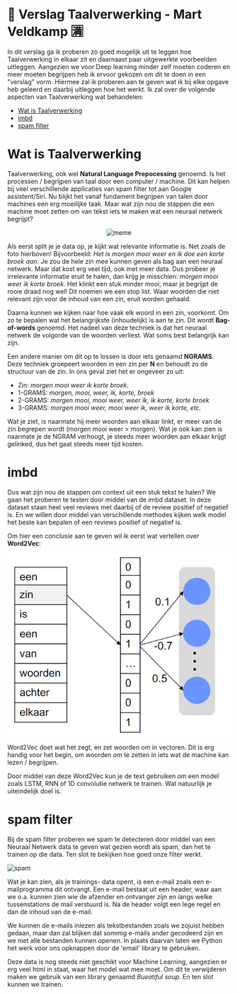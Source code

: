 # 📜 Verslag Taalverwerking - Mart Veldkamp 🈵

In dit verslag ga ik proberen zo goed mogelijk uit te leggen hoe Taalverwerking in elkaar zit en daarnaast paar uitgewerkte voorbeelden uitleggen. Aangezien we voor Deep learning minder zelf moeten coderen en meer moeten begrijpen heb ik ervoor gekozen om dit te doen in een "verslag" vorm. Hiermee zal ik proberen aan te geven wat ik bij elke opgave heb geleerd en daarbij uitleggen hoe het werkt. Ik zal over de volgende aspecten van Taalverwerking wat behandelen:

- [Wat is Taalverwerking](#1)
- [imbd](#2)
- [spam filter](#3)

# Wat is Taalverwerking <a class='anchor' id='1'></a>

Taalverwerking, ook wel **Natural Language Prepocessing** genoemd. Is het processen / begrijpen van taal door een computer / machine. Dit kan helpen bij veel verschillende applicaties van spam filter tot aan Google assistent/Siri. Nu blijkt het vanaf fundament begrijpen van talen door machines een erg moeilijke taak. Maar wat zijn nou de stappen die een machine moet zetten om van tekst iets te maken wat een neuraal netwerk begrijpt?

<div align="center">

![meme](https://pbs.twimg.com/media/EcQvAOWWsAAisGd?format=jpg&name=small)

</div>

Als eerst split je je data op, je kijkt wat relevante informatie is. Net zoals de foto hierboven! Bijvoorbeeld: *Het is morgen mooi weer en ik doe een korte broek aan.* Je zou de hele zin mee kunnen geven als bag aan een neuraal netwerk. Maar dat kost erg veel tijd, ook met meer data. Dus probeer je irrelevante informatie eruit te halen, dan krijg je misschien: *morgen mooi weer ik korte broek.* Het klinkt een stuk minder mooi, maar je begrijpt de rooie draad nog wel! Dit noemen we een stop list. Waar woorden die niet relevant zijn voor de inhoud van een zin, eruit worden gehaald.

Daarna kunnen we kijken naar hoe vaak elk woord in een zin, voorkomt. Om zo te bepalen wat het belangrijkste (inhoudelijk) is aan te zin. Dit wordt **Bag-of-words** genoemd. Het nadeel van deze techniek is dat het neuraal netwerk de volgorde van de woorden verliest. Wat soms best belangrijk kan zijn.

Een andere manier om dit op te lossen is door iets genaamd **NGRAMS**. Deze techniek groepeert woorden in een zin per **N** en behoudt zo de structuur van de zin. In ons geval ziet het er ongeveer zo uit:

- Zin: *morgen mooi weer ik korte broek.*
- 1-GRAMS: *morgen, mooi, weer, ik, korte, broek*
- 2-GRAMS: *morgen mooi, mooi weer, weer ik, ik korte, korte broek*
- 3-GRAMS: *morgen mooi weer, mooi weer ik, weer ik korte, etc.*

Wat je ziet, is naarmate hij meer woorden aan elkaar linkt, er meer van de zin begrepen wordt (morgen mooi weer > morgen). Wat je ook kan zien is naarmate je de NGRAM verhoogt, je steeds meer woorden aan elkaar krijgt gelinked, dus het gaat steeds meer tijd kosten.

# imbd <a class='anchor' id='2'></a>
Dus wat zijn nou de stappen om context uit een stuk tekst te halen? We gaan het proberen te testen door middel van de imbd dataset. In deze dataset staan heel veel reviews met daarbij of de review positief of negatief is. En we willen door middel van verschillende methodes kijken welk model het beste kan bepalen of een reviews positief of negatief is.

Om hier een conclusie aan te geven wil ik eerst wat vertellen over **Word2Vec**:

![vec](word2vec.png)

Word2Vec doet wat het zegt, en zet woorden om in vectoren. Dit is erg handig voor het begin, om woorden om te zetten in iets wat de machine kan lezen / begrijpen.

Door middel van deze Word2Vec kun je de text gebruiken om een model zoals LSTM, RNN of 1D convolutie netwerk te trainen. Wat natuurlijk je uiteindelijk doel is.

# spam filter <a class='anchor' id='3'></a>

Bij de spam filter proberen we spam te detecteren door middel van een Neuraal Netwerk data te geven wat gezien wordt als spam, dan het te trainen op die data. Ten slot te bekijken hoe goed onze filter werkt.

![spam](https://smartexpertsecrets.com/wp-content/uploads/2021/05/SPAM-YOU-SHALL-NOT-PASS-MY-SPAM-FILTER-1.jpg)

Wat je kan zien, als je trainings- data opent, is een e-mail zoals een e-mailprogramma dit ontvangt. Een e-mail bestaat uit een header, waar aan we o.a. kunnen zien wie de afzender en ontvanger zijn en langs welke tussenstations de mail verstuurd is. Na de header volgt een lege regel en dan de inhoud van de e-mail.

We kunnen de e-mails inlezen als tekstbestanden zoals we zojuist hebben gedaan, maar dan zal blijken dat sommig e-mails ander gecodeerd zijn en we niet alle bestanden kunnen openen. In plaats daarvan laten we Python het werk voor ons opknappen door de 'email' library te gebruiken.

Deze data is nog steeds niet geschikt voor Machine Learning, aangezien er erg veel html in staat, waar het model wat mee moet. Om dit te verwijderen maken we gebruik van een library genaamd *Bueatiful soup*. En ten slot kunnen we trainen.